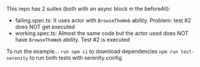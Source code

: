 This repo has 2 suites (both with an async block in the beforeAll):
- failing.spec.ts: It uses actor with ``BrowseTheWeb`` ability. Problem: test #2 does NOT get executed 
- working.spec.ts: Almost the same code but the actor used does NOT have ``BrowseTheWeb`` ability. Test #2 is executed

To run the example...
``run npm ci`` to download dependencies
``npm run test-serenity`` to run both tests with serenity config

